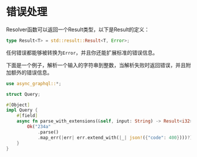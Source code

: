 # 错误处理

Resolver函数可以返回一个Result类型，以下是Result的定义：

```rust
type Result<T> = std::result::Result<T, Error>;
```

任何错误都能够被转换为`Error`，并且你还能扩展标准的错误信息。

下面是一个例子，解析一个输入的字符串到整数，当解析失败时返回错误，并且附加额外的错误信息。

```rust
use async_graphql::*;

struct Query;

#[Object]
impl Query {
    #[field]
    async fn parse_with_extensions(&self, input: String) -> Result<i32> {
        Ok("234a"
            .parse()
            .map_err(|err| err.extend_with(|_| json!({"code": 400})))?)
    }
}
```